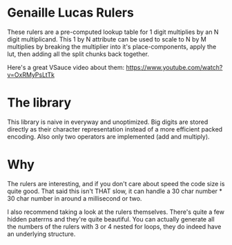 
# Genaille Lucas Rulers
These rulers are a pre-computed lookup table for 1 digit multiplies by an N digit multiplicand. This 1 by N attribute can be used
to scale to N by M multiplies by breaking the multiplier into it's place-components, apply the lut, then adding all the split chunks 
back together. 

Here's a great VSauce video about them: https://www.youtube.com/watch?v=OxRMyPsLtTk

# The library
This library is naive in everyway and unoptimized. Big digits are stored directly as their character representation instead of a more 
efficient packed encoding. Also only two operators are implemented (add and multiply).

# Why
The rulers are interesting, and if you don't care about speed the code size is quite good. That said this isn't THAT slow, it
can handle a 30 char number * 30 char number in around a millisecond or two. 

I also recommend taking a look at the rulers themselves. There's quite a few hidden paterrns and they're quite beautiful. You can actually generate all the numbers of the rulers with 3 or 4 nested for loops, they do indeed have an underlying structure.
